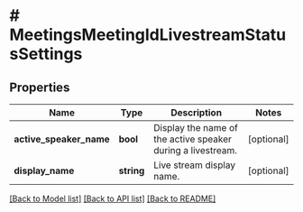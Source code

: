 # # MeetingsMeetingIdLivestreamStatusSettings

## Properties

Name | Type | Description | Notes
------------ | ------------- | ------------- | -------------
**active_speaker_name** | **bool** | Display the name of the active speaker during a livestream. | [optional] 
**display_name** | **string** | Live stream display name. | [optional] 

[[Back to Model list]](../../README.md#documentation-for-models) [[Back to API list]](../../README.md#documentation-for-api-endpoints) [[Back to README]](../../README.md)


